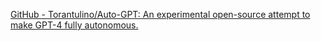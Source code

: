 
[GitHub - Torantulino/Auto-GPT: An experimental open-source attempt to make GPT-4 fully autonomous.](https://github.com/Torantulino/Auto-GPT)
